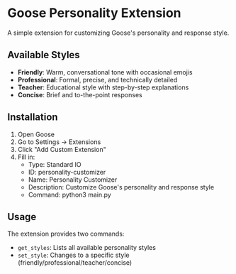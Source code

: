 # Goose Personality Extension

A simple extension for customizing Goose's personality and response style.

## Available Styles

- **Friendly**: Warm, conversational tone with occasional emojis
- **Professional**: Formal, precise, and technically detailed
- **Teacher**: Educational style with step-by-step explanations
- **Concise**: Brief and to-the-point responses

## Installation

1. Open Goose
2. Go to Settings → Extensions
3. Click "Add Custom Extension"
4. Fill in:
   - Type: Standard IO
   - ID: personality-customizer
   - Name: Personality Customizer
   - Description: Customize Goose's personality and response style
   - Command: python3 main.py

## Usage

The extension provides two commands:
- `get_styles`: Lists all available personality styles
- `set_style`: Changes to a specific style (friendly/professional/teacher/concise)
